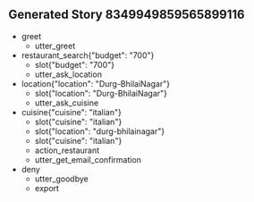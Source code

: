 ## Generated Story 8349949859565899116
* greet
    - utter_greet
* restaurant_search{"budget": "700"}
    - slot{"budget": "700"}
    - utter_ask_location
* location{"location": "Durg-BhilaiNagar"}
    - slot{"location": "Durg-BhilaiNagar"}
    - utter_ask_cuisine
* cuisine{"cuisine": "italian"}
    - slot{"cuisine": "italian"}
    - slot{"location": "durg-bhilainagar"}
    - slot{"cuisine": "italian"}
    - action_restaurant
    - utter_get_email_confirmation
* deny
    - utter_goodbye
    - export

